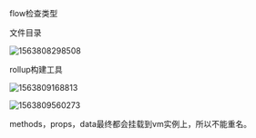 flow检查类型

文件目录

![1563808298508](C:\Users\asus\AppData\Roaming\Typora\typora-user-images\1563808298508.png)

rollup构建工具

![1563809168813](C:\Users\asus\AppData\Roaming\Typora\typora-user-images\1563809168813.png)

![1563809560273](C:\Users\asus\AppData\Roaming\Typora\typora-user-images\1563809560273.png)

methods，props，data最终都会挂载到vm实例上，所以不能重名。